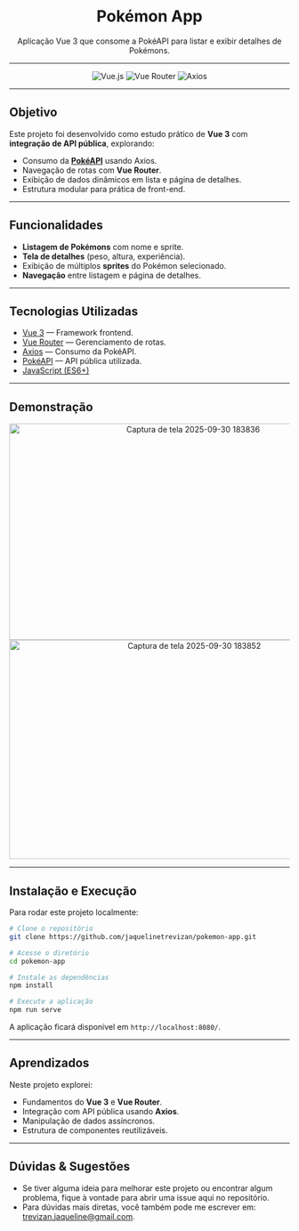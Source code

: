 <h1 align="center"> Pokémon App </h1>
<p align="center">Aplicação Vue 3 que consome a PokéAPI para listar e exibir detalhes de Pokémons.</p>

---

<p align="center">
  <img src="https://img.shields.io/badge/Vue.js-3.2-42b883?logo=vue.js" alt="Vue.js">
  <img src="https://img.shields.io/badge/Vue_Router-4-35495e?logo=vue.js" alt="Vue Router">
  <img src="https://img.shields.io/badge/Axios-0.27-blue" alt="Axios">
</p>

---

## Objetivo

Este projeto foi desenvolvido como estudo prático de **Vue 3** com **integração de API pública**, explorando:
- Consumo da **[PokéAPI](https://pokeapi.co/)** usando Axios.  
- Navegação de rotas com **Vue Router**.  
- Exibição de dados dinâmicos em lista e página de detalhes.  
- Estrutura modular para prática de front-end.  

---

## Funcionalidades

-  **Listagem de Pokémons** com nome e sprite.  
-  **Tela de detalhes** (peso, altura, experiência).  
-  Exibição de múltiplos **sprites** do Pokémon selecionado.  
-  **Navegação** entre listagem e página de detalhes.  

---

## Tecnologias Utilizadas

- [Vue 3](https://vuejs.org/) — Framework frontend.  
- [Vue Router](https://router.vuejs.org/) — Gerenciamento de rotas.  
- [Axios](https://axios-http.com/) — Consumo da PokéAPI.  
- [PokéAPI](https://pokeapi.co/) — API pública utilizada.  
- [JavaScript (ES6+)](https://developer.mozilla.org/pt-BR/docs/Web/JavaScript)  

---

## Demonstração

<p align="center">
  <img width="645" height="389" alt="Captura de tela 2025-09-30 183836" src="https://github.com/user-attachments/assets/76ff2957-ca8b-403d-9e7b-63669fa6737b" />
  <img width="649" height="394" alt="Captura de tela 2025-09-30 183852" src="https://github.com/user-attachments/assets/45f4e598-558d-4c5e-8b4f-c20bde246354" />
</p>

---

## Instalação e Execução

Para rodar este projeto localmente:

```bash
# Clone o repositório
git clone https://github.com/jaquelinetrevizan/pokemon-app.git

# Acesse o diretório
cd pokemon-app

# Instale as dependências
npm install

# Execute a aplicação
npm run serve
````

A aplicação ficará disponível em `http://localhost:8080/`.

---

## Aprendizados

Neste projeto explorei:

* Fundamentos do **Vue 3** e **Vue Router**.
* Integração com API pública usando **Axios**.
* Manipulação de dados assíncronos.
* Estrutura de componentes reutilizáveis.

---

## Dúvidas & Sugestões

- Se tiver alguma ideia para melhorar este projeto ou encontrar algum problema, fique à vontade para abrir uma issue aqui no repositório.
- Para dúvidas mais diretas, você também pode me escrever em: trevizan.jaqueline@gmail.com.
